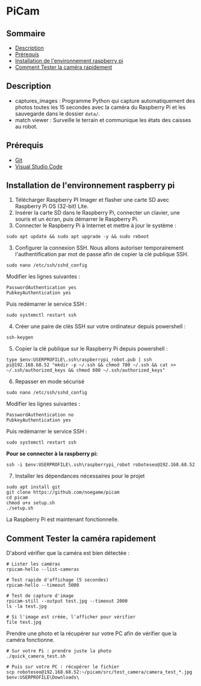 # PiCam

## Sommaire
- [Description](#description)
- [Prérequis](#prérequis)
- [Installation de l'environnement raspberry pi](#installation-de-lenvironnement-raspberry-pi)
- [Comment Tester la caméra rapidement](#comment-tester-la-caméra-rapidement)

## Description
- captures_images : Programme Python qui capture automatiquement des photos toutes les 15 secondes avec la caméra du Raspberry Pi et les sauvegarde dans le dossier `data/`.
- match viewer : Surveille le terrain et communique les états des caisses au robot.

## Prérequis

- [Git](https://git-scm.com/)
- [Visual Studio Code](https://code.visualstudio.com/)


## Installation de l'environnement raspberry pi

1. Télécharger Raspberry PI Imager et flasher une carte SD avec Raspberry Pi OS (32-bit) Lite.
2. Insérer la carte SD dans le Raspberry Pi, connecter un clavier, une souris et un écran, puis démarrer le Raspberry Pi.
3. Connecter le Raspberry Pi à Internet et mettre à jour le système :
```
sudo apt update && sudo apt upgrade -y && sudo reboot
```
3. Configurer la connexion SSH. Nous allons autoriser temporairement l'authentification par mot de passe afin de copier la clé publique SSH.
```
sudo nano /etc/ssh/sshd_config
```
Modifier les lignes suivantes :
```
PasswordAuthentication yes
PubkeyAuthentication yes
```
Puis redémarrer le service SSH :
```
sudo systemctl restart ssh
```
4. Créer une paire de clés SSH sur votre ordinateur depuis powershell :
```
ssh-keygen 
```
5. Copier la clé publique sur le Raspberry Pi depuis powershell :
```
type $env:USERPROFILE\.ssh\raspberrypi_robot.pub | ssh pi@192.168.68.52 "mkdir -p ~/.ssh && chmod 700 ~/.ssh && cat >> ~/.ssh/authorized_keys && chmod 600 ~/.ssh/authorized_keys"
```
6. Repasser en mode sécurisé
```
sudo nano /etc/ssh/sshd_config
```
Modifier les lignes suivantes :
```
PasswordAuthentication no
PubkeyAuthentication yes
```
Puis redémarrer le service SSH :
```
sudo systemctl restart ssh
```

**Pour se connecter à la raspberry pi:**
```
ssh -i $env:USERPROFILE\.ssh\raspberrypi_robot roboteseo@192.168.68.52
```

7. Installer les dépendances nécessaires pour le projet
```
sudo apt install git
git clone https://github.com/noegame/picam
cd picam
chmod u+x setup.sh 
./setup.sh
```
La Raspberry Pi est maintenant fonctionnelle.


## Comment Tester la caméra rapidement

D'abord vérifier que la caméra est bien détectée :
``` shell
# Lister les caméras
rpicam-hello --list-cameras

# Test rapide d'affichage (5 secondes)
rpicam-hello --timeout 5000

# Test de capture d'image
rpicam-still --output test.jpg --timeout 2000
ls -la test.jpg

# Si l'image est créée, l'afficher pour vérifier
file test.jpg
```
Prendre une photo et la récupérer sur votre PC afin de vérifier que la caméra fonctionne.
``` shell
# Sur votre Pi : prendre juste la photo
./quick_camera_test.sh

# Puis sur votre PC : récupérer le fichier
scp roboteseo@192.168.68.52:~/picam/src/test_camera/camera_test_*.jpg $env:USERPROFILE\Downloads\
